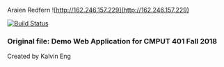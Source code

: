 Araien Redfern ![http://162.246.157.229](http://162.246.157.229)

[![Build Status](https://travis-ci.com/cmput401-fall2018/web-app-ci-cd-with-travis-ci-Z-Red.svg?branch=master)](https://travis-ci.com/cmput401-fall2018/web-app-ci-cd-with-travis-ci-Z-Red)

### Original file: Demo Web Application for CMPUT 401 Fall 2018

Created by Kalvin Eng
